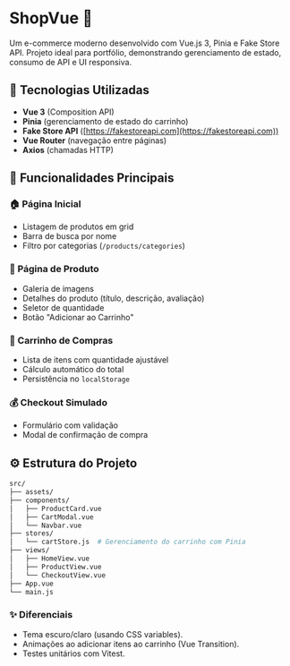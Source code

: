 # ShopVue 🛒

Um e-commerce moderno desenvolvido com Vue.js 3, Pinia e Fake Store API. Projeto ideal para portfólio, demonstrando gerenciamento de estado, consumo de API e UI responsiva.

## 🔧 Tecnologias Utilizadas

- **Vue 3** (Composition API)
- **Pinia** (gerenciamento de estado do carrinho)
- **Fake Store API** ([https://fakestoreapi.com](https://fakestoreapi.com))
- **Vue Router** (navegação entre páginas)
- **Axios** (chamadas HTTP)

## 🎯 Funcionalidades Principais

### 🏠 Página Inicial
- Listagem de produtos em grid
- Barra de busca por nome
- Filtro por categorias (`/products/categories`)

### 📄 Página de Produto
- Galeria de imagens
- Detalhes do produto (título, descrição, avaliação)
- Seletor de quantidade
- Botão "Adicionar ao Carrinho"

### 🛒 Carrinho de Compras
- Lista de itens com quantidade ajustável
- Cálculo automático do total
- Persistência no `localStorage`

### 💰 Checkout Simulado
- Formulário com validação
- Modal de confirmação de compra

## ⚙️ Estrutura do Projeto

```bash
src/
├── assets/
├── components/
│   ├── ProductCard.vue
│   ├── CartModal.vue
│   └── Navbar.vue
├── stores/
│   └── cartStore.js  # Gerenciamento do carrinho com Pinia
├── views/
│   ├── HomeView.vue
│   ├── ProductView.vue
│   └── CheckoutView.vue
├── App.vue
└── main.js
``````

### ✨ Diferenciais
- Tema escuro/claro (usando CSS variables).
- Animações ao adicionar itens ao carrinho (Vue Transition).
- Testes unitários com Vitest.
